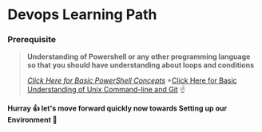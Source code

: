 # Devops Learning Path


### Prerequisite
> **Understanding of Powershell or any other programming language so that you should have understanding about loops and conditions**
>
> *[Click Here for Basic PowerShell Concepts](https://github.com/hclpandv/powershell-training-material)*
> *[Click Here for Basic Understanding of Unix Command-line and Git](https://github.com/AgileAshwani/Linux-Basics-commands)
:point_up:

**Hurray :+1: let's move forward quickly now towards Setting up our Environment :runner:**
